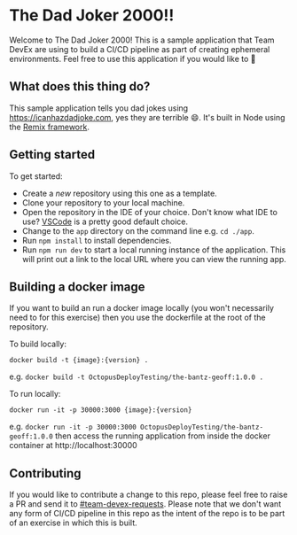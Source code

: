 # The Dad Joker 2000!!

Welcome to The Dad Joker 2000! This is a sample application that Team DevEx are using to build a CI/CD pipeline as part of creating ephemeral environments. Feel free to use this application if you would like to 🙂

## What does this thing do?

This sample application tells you dad jokes using https://icanhazdadjoke.com, yes they are terrible 😄. It's built in Node using the [Remix framework](https://remix.run/).

## Getting started

To get started:

- Create a _new_ repository using this one as a template.
- Clone your repository to your local machine.
- Open the repository in the IDE of your choice. Don't know what IDE to use? [VSCode](https://code.visualstudio.com/) is a pretty good default choice.
- Change to the `app` directory on the command line e.g. `cd ./app`.
- Run `npm install` to install dependencies.
- Run `npm run dev` to start a local running instance of the application. This will print out a link to the local URL where you can view the running app.

## Building a docker image

If you want to build an run a docker image locally (you won't necessarily need to for this exercise) then you use the dockerfile at the root of the repository.

To build locally:

`docker build -t {image}:{version} .`

e.g. `docker build -t OctopusDeployTesting/the-bantz-geoff:1.0.0 .`

To run locally:

`docker run -it -p 30000:3000 {image}:{version}`

e.g. `docker run -it -p 30000:3000 OctopusDeployTesting/the-bantz-geoff:1.0.0` then access the running application from inside the docker container at http://localhost:30000

## Contributing

If you would like to contribute a change to this repo, please feel free to raise a PR and send it to [#team-devex-requests](https://octopusdeploy.slack.com/archives/C06GM0962RH). Please note that we don't want any form of CI/CD pipeline in this repo as the intent of the repo is to be part of an exercise in which this is built.

